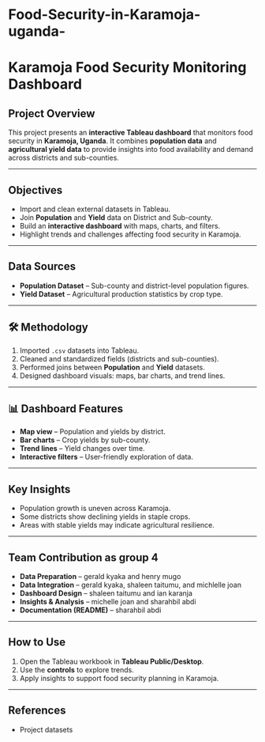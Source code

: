 # Food-Security-in-Karamoja-uganda-
# Karamoja Food Security Monitoring Dashboard

##  Project Overview
This project presents an **interactive Tableau dashboard** that monitors food security in **Karamoja, Uganda**. It combines **population data** and **agricultural yield data** to provide insights into food availability and demand across districts and sub-counties.  

---

##  Objectives
- Import and clean external datasets in Tableau.  
- Join **Population** and **Yield** data on District and Sub-county.  
- Build an **interactive dashboard** with maps, charts, and filters.  
- Highlight trends and challenges affecting food security in Karamoja.  

---

##  Data Sources
- **Population Dataset** – Sub-county and district-level population figures.  
- **Yield Dataset** – Agricultural production statistics by crop type.  

---

## 🛠️ Methodology
1. Imported `.csv` datasets into Tableau.  
2. Cleaned and standardized fields (districts and sub-counties).  
3. Performed joins between **Population** and **Yield** datasets.  
4. Designed dashboard visuals: maps, bar charts, and trend lines.  
  

---

## 📊 Dashboard Features
- **Map view** – Population and yields by district.  
- **Bar charts** – Crop yields by sub-county.  
- **Trend lines** – Yield changes over time.  
- **Interactive filters** – User-friendly exploration of data.  

---

##  Key Insights
- Population growth is uneven across Karamoja.  
- Some districts show declining yields in staple crops.  
- Areas with stable yields may indicate agricultural resilience.  

---

##  Team Contribution as group 4
- **Data Preparation** –   gerald kyaka  and henry mugo
- **Data Integration** – gerald kyaka, shaleen taitumu, and michlelle joan 
- **Dashboard Design** – shaleen taitumu and ian karanja
- **Insights & Analysis** –  michelle joan and sharahbil abdi
- **Documentation (README)** –   sharahbil abdi

---

## How to Use
1. Open the Tableau workbook in **Tableau Public/Desktop**.  
2. Use the **controls** to explore trends.  
3. Apply insights to support food security planning in Karamoja.  

---

##  References
- Project datasets  
